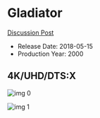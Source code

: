 # Gladiator

[Discussion Post](https://www.avsforum.com/threads/bass-eq-for-filtered-movies.2995212/post-56788070)

* Release Date: 2018-05-15
* Production Year: 2000

## 4K/UHD/DTS:X

![img 0](https://i.imgur.com/3WQUWz7.jpg)

![img 1](https://i.imgur.com/ThEQLjr.jpg)

